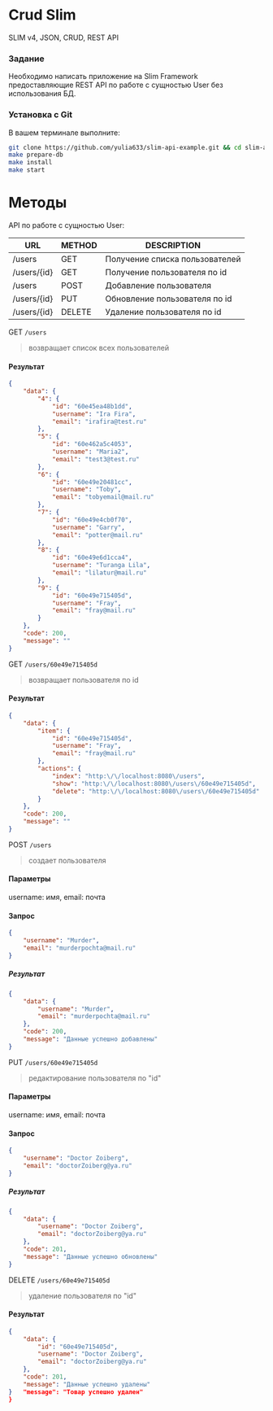 # Crud Slim
SLIM v4, JSON, CRUD, REST API

### Задание
Необходимо написать приложение на Slim Framework предоставляющие REST API по работе с сущностью User без использования БД.

### Установка с Git

В вашем терминале выполните:

```bash
git clone https://github.com/yulia633/slim-api-example.git && cd slim-api-example-main
make prepare-db
make install
make start
```

# Методы
API по работе с сущностью User:

| URL | METHOD | DESCRIPTION |
| --- | --- | --- |
| /users | GET | Получение списка пользователей |
| /users/{id} | GET | Получение пользователя по id |
| /users | POST | Добавление пользователя |
| /users/{id} | PUT | Обновление пользователя по id |
| /users/{id} | DELETE | Удаление пользователя по id |


GET `/users`
> возвращает список всех пользователей

#### Результат
```json
{
    "data": {
        "4": {
            "id": "60e45ea48b1dd",
            "username": "Ira Fira",
            "email": "irafira@test.ru"
        },
        "5": {
            "id": "60e462a5c4053",
            "username": "Maria2",
            "email": "test3@test.ru"
        },
        "6": {
            "id": "60e49e20481cc",
            "username": "Toby",
            "email": "tobyemail@mail.ru"
        },
        "7": {
            "id": "60e49e4cb0f70",
            "username": "Garry",
            "email": "potter@mail.ru"
        },
        "8": {
            "id": "60e49e6d1cca4",
            "username": "Turanga Lila",
            "email": "lilatur@mail.ru"
        },
        "9": {
            "id": "60e49e715405d",
            "username": "Fray",
            "email": "fray@mail.ru"
        }
    },
    "code": 200,
    "message": ""
}
```


GET `/users/60e49e715405d`
> возвращает пользователя по id

#### Результат
```json
{
    "data": {
        "item": {
            "id": "60e49e715405d",
            "username": "Fray",
            "email": "fray@mail.ru"
        },
        "actions": {
            "index": "http:\/\/localhost:8080\/users",
            "show": "http:\/\/localhost:8080\/users\/60e49e715405d",
            "delete": "http:\/\/localhost:8080\/users\/60e49e715405d"
        }
    },
    "code": 200,
    "message": ""
}
```


POST `/users`
> создает пользователя

#### Параметры
username: имя,
email: почта

#### Запрос
```json
{
    "username": "Murder",
    "email": "murderpochta@mail.ru"
}
```
##### Результат
```json
{
    "data": {
        "username": "Murder",
        "email": "murderpochta@mail.ru"
    },
    "code": 200,
    "message": "Данные успешно добавлены"
}
```


PUT `/users/60e49e715405d`
> редактирование пользователя по "id"

#### Параметры
username: имя,
email: почта

#### Запрос
```json
{
    "username": "Doctor Zoiberg",
    "email": "doctorZoiberg@ya.ru"
}
```

##### Результат
```json
{
    "data": {
        "username": "Doctor Zoiberg",
        "email": "doctorZoiberg@ya.ru"
    },
    "code": 201,
    "message": "Данные успешно обновлены"
}
```


DELETE `/users/60e49e715405d`
> удаление пользователя по "id"

#### Результат
```json
{
    "data": {
        "id": "60e49e715405d",
        "username": "Doctor Zoiberg",
        "email": "doctorZoiberg@ya.ru"
    },
    "code": 201,
    "message": "Данные успешно удалены"
}   "message": "Товар успешно удален"
}
```
